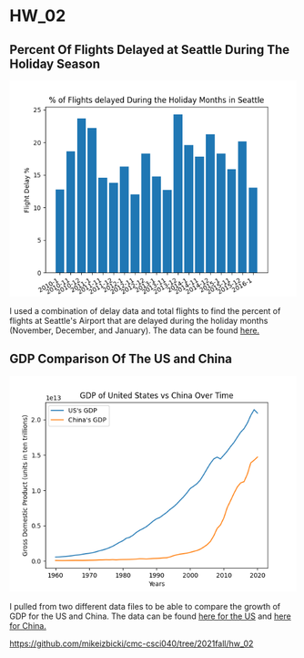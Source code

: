 # HW_02


## Percent Of Flights Delayed at Seattle During The Holiday Season

![Flight Delays](SEA_flight_delay.png)

I used a combination of delay data and total flights to find the percent of flights at Seattle's Airport that are delayed during the holiday months (November, December, and January). The data can be found [here.](https://think.cs.vt.edu/corgis/datasets/json/airlines/airlines.json)
## GDP Comparison Of The US and China

![GDP comparison](China_US_gdp_comparison.png)

I pulled from two different data files to be able to compare the growth of GDP for the US and China. The data can be found [here for the US](http://api.worldbank.org/v2/countries/USA/indicators/NY.GDP.MKTP.CD?per_page=5000&format=json) and [here for China.](http://api.worldbank.org/v2/countries/CHN/indicators/NY.GDP.MKTP.CD?per_page=5000&format=json)

https://github.com/mikeizbicki/cmc-csci040/tree/2021fall/hw_02
